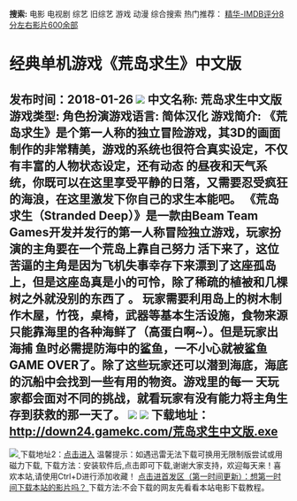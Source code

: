 **搜索:** 电影 电视剧 综艺 旧综艺 游戏 动漫 综合搜索 热门推荐： [精华-IMDB评分8分左右影片600余部](https://www.dytt8.com/html/gndy/jddy/20160320/50510.html)
# 经典单机游戏《荒岛求生》中文版
发布时间：2018-01-26 
![](http://www.gamekc.com/games/5524.jpg)
中文名称: 荒岛求生中文版游戏类型: 角色扮演游戏语言: 简体汉化
游戏简介: 《荒岛求生》是个第一人称的独立冒险游戏，其3D的画面制作的非常精美，游戏的系统也很符合真实设定，不仅有丰富的人物状态设定，还有动态
的昼夜和天气系统，你既可以在这里享受平静的日落，又需要忍受疯狂的海浪，在这里激发下你自己的求生本能吧。
《荒岛求生（Stranded Deep）》是一款由Beam Team Games开发并发行的第一人称冒险独立游戏，玩家扮演的主角要在一个荒岛上靠自己努力
活下来了，这位苦逼的主角是因为飞机失事幸存下来漂到了这座孤岛上，但是这座岛真是小的可怜，除了稀疏的植被和几棵树之外就没别的东西了
。
玩家需要利用岛上的树木制作木屋，竹筏，桌椅，武器等基本生活设施，食物来源只能靠海里的各种海鲜了（高蛋白啊~）。但是玩家出海捕
鱼时必需提防海中的鲨鱼，一不小心就被鲨鱼GAME OVER了。除了这些玩家还可以潜到海底，海底的沉船中会找到一些有用的物资。游戏里的每一
天玩家都会面对不同的挑战，就看玩家有没有能力将主角生存到获救的那一天了。
![](http://www.gamekc.com/games/5524a.jpg)
![](http://www.gamekc.com/games/5524b.jpg)
**下载地址：**
<http://down24.gamekc.com/荒岛求生中文版.exe>  
---  
[![](https://cscdn.t1ujc.com/b/11/3148/1261121/640X150.jpg) ](https://www.dytt8.com/html/game/jingdianyouxifabu/20180126/56195.html) 下载地址2：[点击进入](https://www.ygdy8.net/ "迅雷电影") 温馨提示：如遇迅雷无法下载可换用无限制版尝试或用磁力下载,  下载方法：安装软件后,点击即可下载,谢谢大家支持，欢迎每天来！喜欢本站,请使用Ctrl+D进行添加收藏！ [点击进首发区（第一时间更新）：想第一时间下载本站的影片吗？ ](https://www.ygdy8.net/)下载方法:不会下载的网友先看看本站电影下载教程。